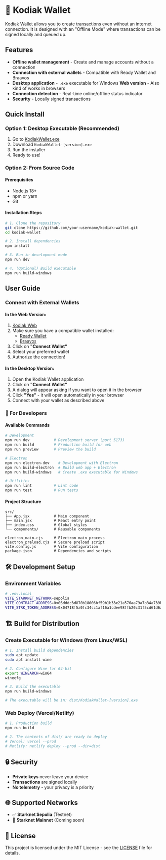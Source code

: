 # 🐻 Kodiak Wallet

Kodiak Wallet allows you to create transactions even without an internet connection. It is designed with an "Offline Mode" where transactions can be signed locally and queued up.

## Features

  - **Offline wallet management** - Create and manage accounts without a connection
  - **Connection with external wallets** - Compatible with Ready Wallet and Braavos
  - **Desktop application** - `.exe` executable for Windows
    **Web version** - Also kind of works in browsers
  - **Connection detection** - Real-time online/offline status indicator
  - **Security** - Locally signed transactions

## Quick Install

### Option 1: Desktop Executable (Recommended)

1.  Go to [KodiakWallet.exe](https://drive.google.com/file/d/1Pn_jKbMEvOsu-QQXXBi4vntlvBzl-WsU/view?usp=sharing)
2.  Download `KodiakWallet-[version].exe`
3.  Run the installer
4.  Ready to use\!

### Option 2: From Source Code

#### Prerequisites

  - Node.js 18+
  - npm or yarn
  - Git

#### Installation Steps

```bash
# 1. Clone the repository
git clone https://github.com/your-username/kodiak-wallet.git
cd kodiak-wallet

# 2. Install dependencies
npm install

# 3. Run in development mode
npm run dev

# 4. (Optional) Build executable
npm run build-windows
```

## User Guide

### Connect with External Wallets

#### In the Web Version:

1.  [Kodiak Web](https://kodiak-wallet.vercel.app/)
2.  Make sure you have a compatible wallet installed:
      - [Ready Wallet](https://chromewebstore.google.com/detail/ready-wallet-formerly-arg/dlcobpjiigpikoobohmabehhmhfoodbb)
      - [Braavos](https://chromewebstore.google.com/detail/braavos-bitcoin-starknet/jnlgamecbpmbajjfhmmmlhejkemejdma)
3.  Click on **"Connect Wallet"**
4.  Select your preferred wallet
5.  Authorize the connection\!

#### In the Desktop Version:

1.  Open the Kodiak Wallet application
2.  Click on **"Connect Wallet"**
3.  A dialog will appear asking if you want to open it in the browser
4.  Click **"Yes"** - it will open automatically in your browser
5.  Connect with your wallet as described above

### 🔧 For Developers

#### Available Commands

```bash
# Development
npm run dev           # Development server (port 5173)
npm run build         # Production build for web
npm run preview       # Preview the build

# Electron
npm run electron-dev    # Development with Electron
npm run build-electron  # Build web app + Electron
npm run build-windows   # Create .exe executable for Windows

# Utilities
npm run lint          # Lint code
npm run test          # Run tests
```

#### Project Structure

```
src/
├── App.jsx           # Main component
├── main.jsx          # React entry point
├── index.css         # Global styles
└── components/       # Reusable components

electron_main.cjs     # Electron main process
electron_preload.cjs  # Secure preload script
vite.config.js        # Vite configuration
package.json          # Dependencies and scripts
```

## 🛠️ Development Setup

### Environment Variables

```bash
# .env.local
VITE_STARKNET_NETWORK=sepolia
VITE_CONTRACT_ADDRESS=0x06dddc3d870b18006bf59b1b33e21a576aa79a7b34a739ba04f2699c3da25173
VITE_STRK_TOKEN_ADDRESS=0x04718f5a0fc34cc1af16a1cdee98ffb20c31f5cd61d6ab07201858f4287c938d
```

## 🏗️ Build for Distribution

### Create Executable for Windows (from Linux/WSL)

```bash
# 1. Install build dependencies
sudo apt update
sudo apt install wine

# 2. Configure Wine for 64-bit
export WINEARCH=win64
winecfg

# 3. Build the executable
npm run build-windows

# The executable will be in: dist/KodiakWallet-[version].exe
```

### Web Deploy (Vercel/Netlify)

```bash
# 1. Production build
npm run build

# 2. The contents of dist/ are ready to deploy
# Vercel: vercel --prod
# Netlify: netlify deploy --prod --dir=dist
```

## 🔒 Security

  - **Private keys** never leave your device
  - **Transactions** are signed locally
  - **No telemetry** - your privacy is a priority

## 🌐 Supported Networks

  - ✅ **Starknet Sepolia** (Testnet)
  - 🔄 **Starknet Mainnet** (Coming soon)

## 📜 License

This project is licensed under the MIT License - see the [LICENSE](https://www.google.com/search?q=LICENSE) file for details.
